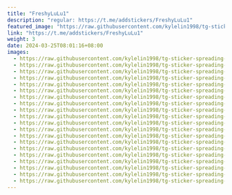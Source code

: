 ```yaml
---
title: "FreshyLuLu1"
description: "regular: https://t.me/addstickers/FreshyLuLu1"
featured_image: "https://raw.githubusercontent.com/kylelin1998/tg-sticker-spreading-worldwide-images/main/img/7ce10a38-c35e-4f1d-8e0d-59d85942401b.jpg"
link: "https://t.me/addstickers/FreshyLuLu1"
weight: 3
date: 2024-03-25T08:01:16+08:00
images:
  - https://raw.githubusercontent.com/kylelin1998/tg-sticker-spreading-worldwide-images/main/img/7ce10a38-c35e-4f1d-8e0d-59d85942401b.jpg
  - https://raw.githubusercontent.com/kylelin1998/tg-sticker-spreading-worldwide-images/main/img/1524a931-4bb8-44b6-a842-6da71d53937e.jpg
  - https://raw.githubusercontent.com/kylelin1998/tg-sticker-spreading-worldwide-images/main/img/f7186b32-694a-41b0-bd58-76f8839d92d9.jpg
  - https://raw.githubusercontent.com/kylelin1998/tg-sticker-spreading-worldwide-images/main/img/e032b832-b5dc-4dc1-99fc-cbdadea16fc4.jpg
  - https://raw.githubusercontent.com/kylelin1998/tg-sticker-spreading-worldwide-images/main/img/c68f2cbc-112c-4d93-9206-d5d9c2da4681.jpg
  - https://raw.githubusercontent.com/kylelin1998/tg-sticker-spreading-worldwide-images/main/img/2f3b11f6-5633-410b-a403-42de51e62111.jpg
  - https://raw.githubusercontent.com/kylelin1998/tg-sticker-spreading-worldwide-images/main/img/dcb8dc32-74d0-4a93-8677-1d1067cfb3f0.jpg
  - https://raw.githubusercontent.com/kylelin1998/tg-sticker-spreading-worldwide-images/main/img/8a241efe-dd4f-4aa1-8558-e4206cda4e66.jpg
  - https://raw.githubusercontent.com/kylelin1998/tg-sticker-spreading-worldwide-images/main/img/1ed9b49e-c93d-49bb-ae76-1ff33517312b.jpg
  - https://raw.githubusercontent.com/kylelin1998/tg-sticker-spreading-worldwide-images/main/img/6de01745-b97b-4d83-879a-d6789301649b.jpg
  - https://raw.githubusercontent.com/kylelin1998/tg-sticker-spreading-worldwide-images/main/img/25c72763-0534-42fe-ac3b-5dfeed3573e8.jpg
  - https://raw.githubusercontent.com/kylelin1998/tg-sticker-spreading-worldwide-images/main/img/315e6b56-7aa1-4676-b50e-ec25e8d3948d.jpg
  - https://raw.githubusercontent.com/kylelin1998/tg-sticker-spreading-worldwide-images/main/img/1e58d81f-1820-44f5-81e0-c918be14bce3.jpg
  - https://raw.githubusercontent.com/kylelin1998/tg-sticker-spreading-worldwide-images/main/img/712ee9aa-6777-49b4-bf4f-61f703d376ac.jpg
  - https://raw.githubusercontent.com/kylelin1998/tg-sticker-spreading-worldwide-images/main/img/e2252d74-a85d-4f1e-8aff-d75ff55fd076.jpg
  - https://raw.githubusercontent.com/kylelin1998/tg-sticker-spreading-worldwide-images/main/img/e79b16bd-6408-4b86-87f9-e7716f04373a.jpg
  - https://raw.githubusercontent.com/kylelin1998/tg-sticker-spreading-worldwide-images/main/img/e805c2f1-bcd4-49ee-ad6b-137c4f36dac9.jpg
  - https://raw.githubusercontent.com/kylelin1998/tg-sticker-spreading-worldwide-images/main/img/9cbd72c8-ef95-49ac-9d6c-adfb009939a2.jpg
  - https://raw.githubusercontent.com/kylelin1998/tg-sticker-spreading-worldwide-images/main/img/c42adcd4-3c7d-47c5-a266-bdab37cf7722.jpg
  - https://raw.githubusercontent.com/kylelin1998/tg-sticker-spreading-worldwide-images/main/img/620cfbfa-9d1d-417b-96d4-f747f0ddae98.jpg
---
```

